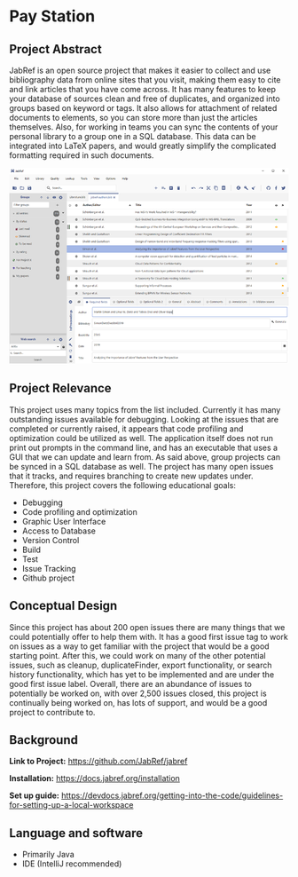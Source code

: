 # Pay Station

## Project Abstract

JabRef is an open source project that makes it easier to collect and use bibliography data from online sites that you visit, making them easy to cite and link articles that you have come across.  It has many features to keep your database of sources clean and free of duplicates, and organized into groups based on keyword or tags.  It also allows for attachment of related documents to elements, so you can store more than just the articles themselves.  Also, for working in teams you can sync the contents of your personal library to a group one in a SQL database.  This data can be integrated into LaTeX papers, and would greatly simplify the complicated formatting required in such documents.

![Use Case Image](OwenKing_JabRef.png)
<!---![Use Case Image](StellaOwl_PayStation.png) --->

## Project Relevance
This project uses many topics from the list included. Currently it has many outstanding issues available for debugging.  Looking at the issues that are completed or currently raised, it appears that code profiling and optimization could be utilized as well.  The application itself does not run print out prompts in the command line, and has an executable that uses a GUI that we can update and learn from.  As said above,  group projects can be synced in a SQL database as well.  The project has many open issues that it tracks, and requires branching to create new updates under.  Therefore, this project covers the following educational goals:

- Debugging
- Code profiling and optimization
- Graphic User Interface
- Access to Database
- Version Control
- Build
- Test
- Issue Tracking
- Github project


## Conceptual Design
Since this project has about 200 open issues there are many things that we could potentially offer to help them with.  It has a good first issue tag to work on issues as a way to get familiar with the project that would be a good starting point.  After this, we could work on many of the other potential issues, such as cleanup, duplicateFinder, export functionality, or search history functionality, which has yet to be implemented and are under the good first issue label.  Overall, there are an abundance of issues to potentially be worked on, with over 2,500 issues closed, this project is continually being worked on, has lots of support, and would be a good project to contribute to.  
## Background
**Link to Project:**
<https://github.com/JabRef/jabref>

**Installation:**
<https://docs.jabref.org/installation>

**Set up guide:**
<https://devdocs.jabref.org/getting-into-the-code/guidelines-for-setting-up-a-local-workspace>

## Language and software
- Primarily Java
- IDE (IntelliJ recommended)
